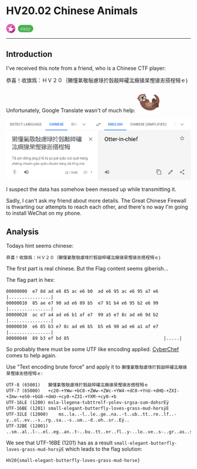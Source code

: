 # HV20.02 Chinese Animals

<img src="../_resources/19_fun.png" style="height:1.8em;vertical-align:middle;">
<img src="../_resources/easy.png" style="height:1.8em;vertical-align:middle;">  

---

## Introduction

I've received this note from a friend, who is a Chinese CTF player:

恭喜！收旗爲：ＨＶ２０｛獭慬氭敬敧慮琭扵瑴敲晬礭汯癥猭杲慳猭浵搭桯牳ｅ｝

Unfortunately, Google Translate wasn't of much help: ![otter](otter.png)

![google translation](google-translate.png)

I suspect the data has somehow been messed up while transmitting it.

Sadly, I can't ask my friend about more details. The Great Chinese Firewall is thwarting our attempts to reach each other, and there's no way I'm going to install WeChat on my phone.

## Analysis

Todays hint seems chinese:

    恭喜！收旗爲：ＨＶ２０｛獭慬氭敬敧慮琭扵瑴敲晬礭汯癥猭杲慳猭浵搭桯牳ｅ｝

The first part is real chinese. But the Flag content seems giberish...

The flag part in hex:

    00000000  e7 8d ad e6 85 ac e6 b0  ad e6 95 ac e6 95 a7 e6  |................|
    00000010  85 ae e7 90 ad e6 89 b5  e7 91 b4 e6 95 b2 e6 99  |................|
    00000020  ac e7 a4 ad e6 b1 af e7  99 a5 e7 8c ad e6 9d b2  |................|
    00000030  e6 85 b3 e7 8c ad e6 b5  b5 e6 90 ad e6 a1 af e7  |................|
    00000040  89 b3 ef bd 85                                    |.....|


So probably there must be some UTF like encoding applied. [CyberChef](https://gchq.github.io/CyberChef/) comes to help again.

Use "Text encoding brute force" and apply it to `獭慬氭敬敧慮琭扵瑴敲晬礭汯癥猭杲慳猭浵搭桯牳ｅ`:

    UTF-8 (65001)	獭慬氭敬敧慮琭扵瑴敲晬礭汯癥猭杲慳猭浵搭桯牳ｅ
    UTF-7 (65000)	+c20-+YWw-+bC0-+ZWw-+ZWc-+YW4-+dC0-+YnU-+dHQ-+ZXI-+Zmw-+eS0-+bG8-+dmU-+cy0-+Z3I-+YXM-+cy0-+b
    UTF-16LE (1200)	msla-llegena-tubttrelf-yolev-srgsa-sum-dohsrEÿ
    UTF-16BE (1201)	small-elegant-butterfly-loves-grass-mud-horsÿE
    UTF-32LE (12000)	ms..la..-l..le..ge..na..-t..ub..tt..re..lf..-y..ol..ev..-s..rg..sa..-s..um..-d..oh..sr..Eÿ..
    UTF-32BE (12001)	..sm..al..l-..el..eg..an..t-..bu..tt..er..fl..y-..lo..ve..s-..gr..as..s-..mu..d-..ho..rs..ÿE

We see that UTF-16BE (1201) has as a result `small-elegant-butterfly-loves-grass-mud-horsÿE` which leads to the flag solution:

    HV20{small-elegant-butterfly-loves-grass-mud-horse}
